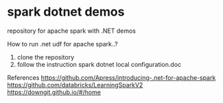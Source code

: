 # spark dotnet demos

repository for apache spark with .NET demos

How to run .net udf for apache spark..?

1. clone the repository
2. follow  the instruction spark dotnet local configuration.doc


References
https://github.com/Apress/introducing-.net-for-apache-spark
https://github.com/databricks/LearningSparkV2
https://downgit.github.io/#/home